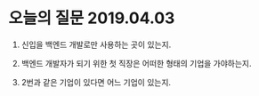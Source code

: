 # 오늘의 질문 2019.04.03

1. 신입을 백엔드 개발로만 사용하는 곳이 있는지. 

2. 백엔드 개발자가 되기 위한 첫 직장은 어떠한 형태의 기업을 가야하는지.

3. 2번과 같은 기업이 있다면 어느 기업이 있는지.